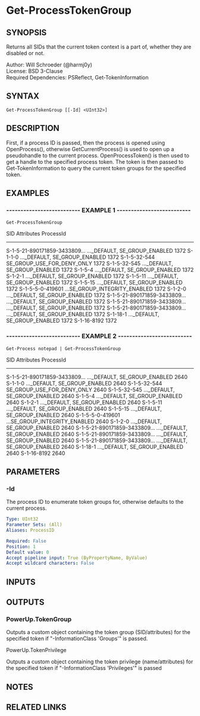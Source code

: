 # Get-ProcessTokenGroup

## SYNOPSIS
Returns all SIDs that the current token context is a part of, whether they are disabled or not.

Author: Will Schroeder (@harmj0y)  
License: BSD 3-Clause  
Required Dependencies: PSReflect, Get-TokenInformation

## SYNTAX

```
Get-ProcessTokenGroup [[-Id] <UInt32>]
```

## DESCRIPTION
First, if a process ID is passed, then the process is opened using OpenProcess(),
otherwise GetCurrentProcess() is used to open up a pseudohandle to the current process.
OpenProcessToken() is then used to get a handle to the specified process token.
The token
is then passed to Get-TokenInformation to query the current token groups for the specified
token.

## EXAMPLES

### -------------------------- EXAMPLE 1 --------------------------
```
Get-ProcessTokenGroup
```

SID                                              Attributes                     ProcessId
---                                              ----------                     ---------
S-1-5-21-890171859-3433809...
..._DEFAULT, SE_GROUP_ENABLED                          1372
S-1-1-0                       ..._DEFAULT, SE_GROUP_ENABLED                          1372
S-1-5-32-544                     SE_GROUP_USE_FOR_DENY_ONLY                          1372
S-1-5-32-545                  ..._DEFAULT, SE_GROUP_ENABLED                          1372
S-1-5-4                       ..._DEFAULT, SE_GROUP_ENABLED                          1372
S-1-2-1                       ..._DEFAULT, SE_GROUP_ENABLED                          1372
S-1-5-11                      ..._DEFAULT, SE_GROUP_ENABLED                          1372
S-1-5-15                      ..._DEFAULT, SE_GROUP_ENABLED                          1372
S-1-5-5-0-419601              ...SE_GROUP_INTEGRITY_ENABLED                          1372
S-1-2-0                       ..._DEFAULT, SE_GROUP_ENABLED                          1372
S-1-5-21-890171859-3433809...
..._DEFAULT, SE_GROUP_ENABLED                          1372
S-1-5-21-890171859-3433809...
..._DEFAULT, SE_GROUP_ENABLED                          1372
S-1-5-21-890171859-3433809...
..._DEFAULT, SE_GROUP_ENABLED                          1372
S-1-18-1                      ..._DEFAULT, SE_GROUP_ENABLED                          1372
S-1-16-8192                                                                          1372

### -------------------------- EXAMPLE 2 --------------------------
```
Get-Process notepad | Get-ProcessTokenGroup
```

SID                                              Attributes                     ProcessId
---                                              ----------                     ---------
S-1-5-21-890171859-3433809...
..._DEFAULT, SE_GROUP_ENABLED                          2640
S-1-1-0                       ..._DEFAULT, SE_GROUP_ENABLED                          2640
S-1-5-32-544                     SE_GROUP_USE_FOR_DENY_ONLY                          2640
S-1-5-32-545                  ..._DEFAULT, SE_GROUP_ENABLED                          2640
S-1-5-4                       ..._DEFAULT, SE_GROUP_ENABLED                          2640
S-1-2-1                       ..._DEFAULT, SE_GROUP_ENABLED                          2640
S-1-5-11                      ..._DEFAULT, SE_GROUP_ENABLED                          2640
S-1-5-15                      ..._DEFAULT, SE_GROUP_ENABLED                          2640
S-1-5-5-0-419601              ...SE_GROUP_INTEGRITY_ENABLED                          2640
S-1-2-0                       ..._DEFAULT, SE_GROUP_ENABLED                          2640
S-1-5-21-890171859-3433809...
..._DEFAULT, SE_GROUP_ENABLED                          2640
S-1-5-21-890171859-3433809...
..._DEFAULT, SE_GROUP_ENABLED                          2640
S-1-5-21-890171859-3433809...
..._DEFAULT, SE_GROUP_ENABLED                          2640
S-1-18-1                      ..._DEFAULT, SE_GROUP_ENABLED                          2640
S-1-16-8192                                                                          2640

## PARAMETERS

### -Id
The process ID to enumerate token groups for, otherwise defaults to the current process.

```yaml
Type: UInt32
Parameter Sets: (All)
Aliases: ProcessID

Required: False
Position: 1
Default value: 0
Accept pipeline input: True (ByPropertyName, ByValue)
Accept wildcard characters: False
```

## INPUTS

## OUTPUTS

### PowerUp.TokenGroup

Outputs a custom object containing the token group (SID/attributes) for the specified token if
"-InformationClass 'Groups'" is passed.

PowerUp.TokenPrivilege

Outputs a custom object containing the token privilege (name/attributes) for the specified token if
"-InformationClass 'Privileges'" is passed

## NOTES

## RELATED LINKS

